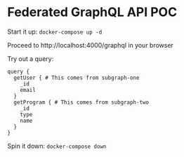 # Federated GraphQL API POC

Start it up: `docker-compose up -d`

Proceed to http://localhost:4000/graphql in your browser

Try out a query:

```gql
query {
  getUser { # This comes from subgraph-one
    _id
    email
  }
  getProgram { # This comes from subgraph-two
    _id
    type
    name
  }
}
```

Spin it down: `docker-compose down`